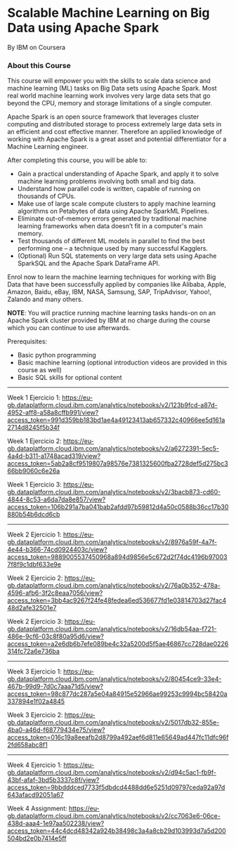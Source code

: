 # Scalable Machine Learning on Big Data using Apache Spark

By IBM on Coursera

### About this Course

This course will empower you with the skills to scale data science and machine learning (ML) tasks on Big Data sets using Apache Spark. Most real world machine learning work involves very large data sets that go beyond the CPU, memory and storage limitations of a single computer. 

Apache Spark is an open source framework that leverages cluster computing and distributed storage to process extremely large data sets in an efficient and cost effective manner. Therefore an applied knowledge of working with Apache Spark is a great asset and potential differentiator for a Machine Learning engineer.

After completing this course, you will be able to: </br>
- Gain a practical understanding of Apache Spark, and apply it to solve machine learning problems involving both small and big data. </br>
- Understand how parallel code is written, capable of running on thousands of CPUs. </br>
- Make use of large scale compute clusters to apply machine learning algorithms on Petabytes of data using Apache SparkML Pipelines. </br>
- Eliminate out-of-memory errors generated by traditional machine learning frameworks when data doesn’t fit in a computer's main memory. </br>
- Test thousands of different ML models in parallel to find the best performing one – a technique used by many successful Kagglers. </br>
- (Optional) Run SQL statements on very large data sets using Apache SparkSQL and the Apache Spark DataFrame API. </br>

Enrol now to learn the machine learning techniques for working with Big Data that have been successfully applied by companies like Alibaba, Apple, Amazon, Baidu, eBay, IBM, NASA, Samsung, SAP, TripAdvisor, Yahoo!, Zalando and many others.

**NOTE**: You will practice running machine learning tasks hands-on on an Apache Spark cluster provided by IBM at no charge during the course which you can continue to use afterwards.

Prerequisites:
- Basic python programming
- Basic machine learning (optional introduction videos are provided in this course as well)
- Basic SQL skills for optional content

--------------------------------------------------------------------------------------------------------------------------------------------------------

Week 1 Ejercicio 1: https://eu-gb.dataplatform.cloud.ibm.com/analytics/notebooks/v2/123b9fcd-a87d-4952-aff8-a58a8cffb991/view?access_token=991d359bb183bd1ae4a49123413ab657332c40966ee5d161a2714d8245f5b34f

Week 1 Ejercicio 2: https://eu-gb.dataplatform.cloud.ibm.com/analytics/notebooks/v2/a6272391-5ec5-4a4d-b311-a1748acad319/view?access_token=5ab2a8cf9519807a98576e7381325600fba2728def5d275bc366bb9060c6e26a

Week 1 Ejercicio 3: https://eu-gb.dataplatform.cloud.ibm.com/analytics/notebooks/v2/3bacb873-cd60-4844-8c53-a6da7da8e857/view?access_token=106b291a7ba041bab2afdd97b59812d4a50c0588b36cc17b30880b54b6dcd6cb

--------------------------------------------------------------------------------------------------------------------------------------------------------

Week 2 Ejercicio 1: https://eu-gb.dataplatform.cloud.ibm.com/analytics/notebooks/v2/8976a59f-4a7f-4e44-b366-74cd0924403c/view?access_token=9889005537450968a894d9856e5c672d2f74dc4196b970037f8f9c1dbf633e9e

Week 2 Ejercicio 2: https://eu-gb.dataplatform.cloud.ibm.com/analytics/notebooks/v2/76a0b352-478a-4596-afb6-3f2c8eaa7056/view?access_token=3bb4ac9267f24fe48fedea6ed536677fd1e03814703d27fac448d2afe32501e7

Week 2 Ejercicio 3: https://eu-gb.dataplatform.cloud.ibm.com/analytics/notebooks/v2/16db54aa-f721-486e-9cf6-03c8f80a95d6/view?access_token=a2e6db6b7efe089be4c32a5200d5f5ae46867cc728dae0226314fc72a6e736ba

--------------------------------------------------------------------------------------------------------------------------------------------------------

Week 3 Ejercicio 1: https://eu-gb.dataplatform.cloud.ibm.com/analytics/notebooks/v2/80454ce9-33e4-467b-99d9-7d0c7aaa71d5/view?access_token=98c877dc287a5e04a84915e52966ae99253c9994bc58420a337894e1f02a4845

Week 3 Ejercicio 2: https://eu-gb.dataplatform.cloud.ibm.com/analytics/notebooks/v2/5017db32-855e-4ba0-a46d-f68779434e75/view?access_token=016c19a8eeafb2d8799a492aef6d811e65649ad447fc11dfc96f2fd658abc8f1

--------------------------------------------------------------------------------------------------------------------------------------------------------

Week 4 Ejercicio 1: https://eu-gb.dataplatform.cloud.ibm.com/analytics/notebooks/v2/d94c5ac1-fb9f-43bf-afaf-3bd5b3337c8f/view?access_token=9bbdddced7733f5dbdcd4488dd6e5251d09797ceda92a97d643afacd92051a67

Week 4 Assignment: https://eu-gb.dataplatform.cloud.ibm.com/analytics/notebooks/v2/cc7063e6-06ce-438d-aaa4-1e97aa502238/view?access_token=44c4dcd48342a924b38498c3a4a8cb29d103993d7a5d200504bd2e0b7414e5ff
